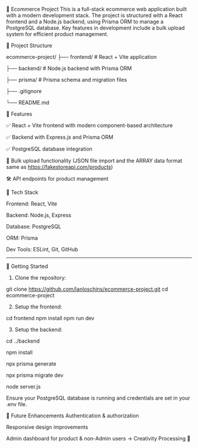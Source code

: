 🛒 Ecommerce Project
This is a full-stack ecommerce web application built with a modern development stack. The project is structured with a React frontend and a Node.js backend, using Prisma ORM to manage a PostgreSQL database. Key features in development include a bulk upload system for efficient product management.

📁 Project Structure

ecommerce-project/
├── frontend/         # React + Vite application

├── backend/          # Node.js backend with Prisma ORM

├── prisma/           # Prisma schema and migration files

├── .gitignore

└── README.md

🚀 Features

✅ React + Vite frontend with modern component-based architecture

✅ Backend with Express.js and Prisma ORM

✅ PostgreSQL database integration

🔄 Bulk upload functionality (JSON file import and the ARRAY data format same as https://fakestoreapi.com/products)

🛠️ API endpoints for product management

🧰 Tech Stack

Frontend: React, Vite

Backend: Node.js, Express

Database: PostgreSQL

ORM: Prisma

Dev Tools: ESLint, Git, GitHub
__________________________________________________________________________________________

🔧 Getting Started
1. Clone the repository:

git clone https://github.com/Ianloschins/ecommerce-project.git
cd ecommerce-project

2. Setup the frontend:

cd frontend
npm install
npm run dev

3. Setup the backend:

cd ../backend

npm install

npx prisma generate

npx prisma migrate dev

node server.js

Ensure your PostgreSQL database is running and credentials are set in your .env file.


🧱 Future Enhancements
Authentication & authorization

Responsive design improvements

Admin dashboard for product & non-Admin users
-> Creativity Processing  🧠 

